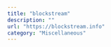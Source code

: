 ```yaml
---
title: "blockstream"
description: ""
url: "https://blockstream.info"
category: "Miscellaneous"
---
```

